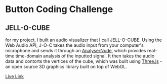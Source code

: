# Button Coding Challenge

## JELL-O-CUBE
for my project, I built an audio visualizer that I call JELL-O-CUBE. Using the Web Audio API, J-O-C takes the audio input from your computer's microphone and sends it through an [AnalyserNode](https://developer.mozilla.org/en-US/docs/Web/API/AnalyserNode), which provides real-time time-domain analysis of the inputted signal. It then takes the audio data and contorts the vertices of the cube, which was built using [Three.js](https://threejs.org/) - an open source 3D graphics library built on top of WebGL. 



[Live Link](http://eakman.github.io/button_frontend_challenge)
